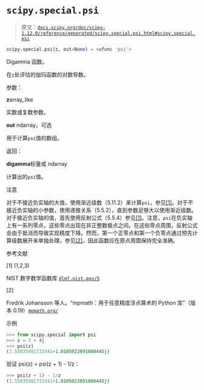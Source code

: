 # `scipy.special.psi`

> 原文：[`docs.scipy.org/doc/scipy-1.12.0/reference/generated/scipy.special.psi.html#scipy.special.psi`](https://docs.scipy.org/doc/scipy-1.12.0/reference/generated/scipy.special.psi.html#scipy.special.psi)

```py
scipy.special.psi(z, out=None) = <ufunc 'psi'>
```

Digamma 函数。

在`z`处评估的伽玛函数的对数导数。

参数：

**z**array_like

实数或复数参数。

**out** ndarray，可选

用于计算`psi`值的数组。

返回：

**digamma**标量或 ndarray

计算出的`psi`值。

注意

对于不接近负实轴的大值，使用渐近级数（5.11.2）来计算`psi`，参见[[1]](#r1ba71693ef80-1)。对于不接近负实轴的小参数，使用递推关系（5.5.2），直到参数足够大以使用渐近级数。对于接近负实轴的值，首先使用反射公式（5.5.4）参见[[1]](#r1ba71693ef80-1)。注意，`psi`在负实轴上有一系列零点，这些零点出现在非正整数极点之间。在这些零点周围，反射公式会由于抵消而导致实现精度下降。然而，第一个正零点和第一个负零点通过预先计算级数展开来单独处理，参见[[2]](#r1ba71693ef80-2)，因此函数应在原点周围保持完全准确。

参考文献

[1] (1,2,3)

NIST 数字数学函数库 [`dlmf.nist.gov/5`](https://dlmf.nist.gov/5)

[2]

Fredrik Johansson 等人。“mpmath：用于任意精度浮点算术的 Python 库”（版本 0.19）[`mpmath.org/`](http://mpmath.org/)

示例

```py
>>> from scipy.special import psi
>>> z = 3 + 4j
>>> psi(z)
(1.55035981733341+1.0105022091860445j) 
```

验证 psi(z) = psi(z + 1) - 1/z：

```py
>>> psi(z + 1) - 1/z
(1.55035981733341+1.0105022091860445j) 
```
